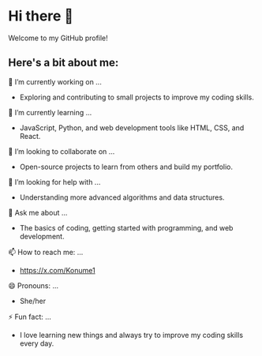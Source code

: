 # Hi there 👋

Welcome to my GitHub profile! 
## Here's a bit about me:

🔭 I’m currently working on ...  
- Exploring and contributing to small projects to improve my coding skills.

🌱 I’m currently learning ...  
- JavaScript, Python, and web development tools like HTML, CSS, and React.

👯 I’m looking to collaborate on ...  
- Open-source projects to learn from others and build my portfolio.

🤔 I’m looking for help with ...  
- Understanding more advanced algorithms and data structures.

💬 Ask me about ...  
- The basics of coding, getting started with programming, and web development.

📫 How to reach me: ...  
- https://x.com/Konume1

😄 Pronouns: ...  
- She/her

⚡ Fun fact: ...  
- I love learning new things and always try to improve my coding skills every day.
